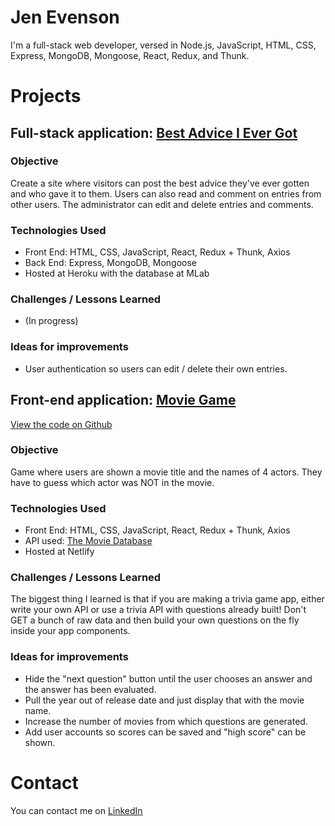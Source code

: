 # Jen Evenson
I'm a full-stack web developer, versed in Node.js, JavaScript, HTML, CSS, Express, MongoDB, Mongoose, React, Redux, and Thunk.

# Projects

## Full-stack application: [Best Advice I Ever Got](https://best-worst-advice.herokuapp.com/)

### Objective
Create a site where visitors can post the best advice they've ever gotten and who gave it to them. Users can also read and comment on entries from other users. The administrator can edit and delete entries and comments.

### Technologies Used
* Front End: HTML, CSS, JavaScript, React, Redux + Thunk, Axios
* Back End: Express, MongoDB, Mongoose
* Hosted at Heroku with the database at MLab

### Challenges / Lessons Learned
* (In progress)

### Ideas for improvements
* User authentication so users can edit / delete their own entries.


## Front-end application: [Movie Game](https://movie-game.netlify.com/)
[View the code on Github](https://github.com/vnsn/assignments/tree/master/projects/d30-01-api-project)

### Objective
Game where users are shown a movie title and the names of 4 actors. They have to guess which actor was NOT in the movie. 

### Technologies Used
* Front End: HTML, CSS, JavaScript, React, Redux + Thunk, Axios
* API used: [The Movie Database](https://www.themoviedb.org/)
* Hosted at Netlify

### Challenges / Lessons Learned
The biggest thing I learned is that if you are making a trivia game app, either write your own API or use a trivia API with questions already built! Don't GET a bunch of raw data and then build your own questions on the fly inside your app components.

### Ideas for improvements
* Hide the "next question" button until the user chooses an answer and the answer has been evaluated.
* Pull the year out of release date and just display that with the movie name.
* Increase the number of movies from which questions are generated.
* Add user accounts so scores can be saved and "high score" can be shown.

# Contact
You can contact me on [LinkedIn](http://www.linkedin.com/jvnsn/)
